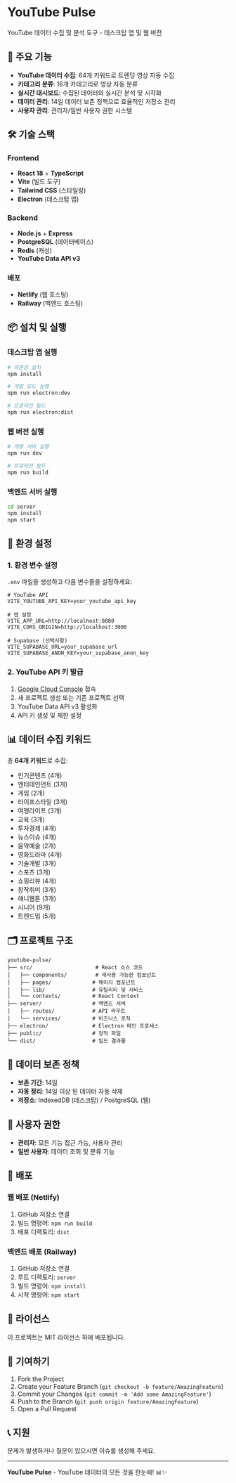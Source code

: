 # YouTube Pulse

YouTube 데이터 수집 및 분석 도구 - 데스크탑 앱 및 웹 버전

## 🚀 주요 기능

- **YouTube 데이터 수집**: 64개 키워드로 트렌딩 영상 자동 수집
- **카테고리 분류**: 16개 카테고리로 영상 자동 분류
- **실시간 대시보드**: 수집된 데이터의 실시간 분석 및 시각화
- **데이터 관리**: 14일 데이터 보존 정책으로 효율적인 저장소 관리
- **사용자 관리**: 관리자/일반 사용자 권한 시스템

## 🛠️ 기술 스택

### Frontend
- **React 18** + **TypeScript**
- **Vite** (빌드 도구)
- **Tailwind CSS** (스타일링)
- **Electron** (데스크탑 앱)

### Backend
- **Node.js** + **Express**
- **PostgreSQL** (데이터베이스)
- **Redis** (캐싱)
- **YouTube Data API v3**

### 배포
- **Netlify** (웹 호스팅)
- **Railway** (백엔드 호스팅)

## 📦 설치 및 실행

### 데스크탑 앱 실행
```bash
# 의존성 설치
npm install

# 개발 모드 실행
npm run electron:dev

# 프로덕션 빌드
npm run electron:dist
```

### 웹 버전 실행
```bash
# 개발 서버 실행
npm run dev

# 프로덕션 빌드
npm run build
```

### 백엔드 서버 실행
```bash
cd server
npm install
npm start
```

## 🔧 환경 설정

### 1. 환경 변수 설정
`.env` 파일을 생성하고 다음 변수들을 설정하세요:

```env
# YouTube API
VITE_YOUTUBE_API_KEY=your_youtube_api_key

# 앱 설정
VITE_APP_URL=http://localhost:8080
VITE_CORS_ORIGIN=http://localhost:3000

# Supabase (선택사항)
VITE_SUPABASE_URL=your_supabase_url
VITE_SUPABASE_ANON_KEY=your_supabase_anon_key
```

### 2. YouTube API 키 발급
1. [Google Cloud Console](https://console.cloud.google.com/) 접속
2. 새 프로젝트 생성 또는 기존 프로젝트 선택
3. YouTube Data API v3 활성화
4. API 키 생성 및 제한 설정

## 📊 데이터 수집 키워드

총 **64개 키워드**로 수집:
- 인기콘텐츠 (4개)
- 엔터테인먼트 (3개)
- 게임 (2개)
- 라이프스타일 (3개)
- 여행라이프 (3개)
- 교육 (3개)
- 투자경제 (4개)
- 뉴스이슈 (4개)
- 음악예술 (2개)
- 영화드라마 (4개)
- 기술개발 (3개)
- 스포츠 (3개)
- 쇼핑리뷰 (4개)
- 창작취미 (3개)
- 애니웹툰 (3개)
- 시니어 (9개)
- 트렌드밈 (5개)

## 🗂️ 프로젝트 구조

```
youtube-pulse/
├── src/                    # React 소스 코드
│   ├── components/         # 재사용 가능한 컴포넌트
│   ├── pages/             # 페이지 컴포넌트
│   ├── lib/               # 유틸리티 및 서비스
│   └── contexts/          # React Context
├── server/                # 백엔드 서버
│   ├── routes/            # API 라우트
│   └── services/          # 비즈니스 로직
├── electron/              # Electron 메인 프로세스
├── public/                # 정적 파일
└── dist/                  # 빌드 결과물
```

## 🔄 데이터 보존 정책

- **보존 기간**: 14일
- **자동 정리**: 14일 이상 된 데이터 자동 삭제
- **저장소**: IndexedDB (데스크탑) / PostgreSQL (웹)

## 👥 사용자 권한

- **관리자**: 모든 기능 접근 가능, 사용자 관리
- **일반 사용자**: 데이터 조회 및 분류 기능

## 🚀 배포

### 웹 배포 (Netlify)
1. GitHub 저장소 연결
2. 빌드 명령어: `npm run build`
3. 배포 디렉토리: `dist`

### 백엔드 배포 (Railway)
1. GitHub 저장소 연결
2. 루트 디렉토리: `server`
3. 빌드 명령어: `npm install`
4. 시작 명령어: `npm start`

## 📄 라이선스

이 프로젝트는 MIT 라이선스 하에 배포됩니다.

## 🤝 기여하기

1. Fork the Project
2. Create your Feature Branch (`git checkout -b feature/AmazingFeature`)
3. Commit your Changes (`git commit -m 'Add some AmazingFeature'`)
4. Push to the Branch (`git push origin feature/AmazingFeature`)
5. Open a Pull Request

## 📞 지원

문제가 발생하거나 질문이 있으시면 이슈를 생성해 주세요.

---

**YouTube Pulse** - YouTube 데이터의 모든 것을 한눈에! 📊✨